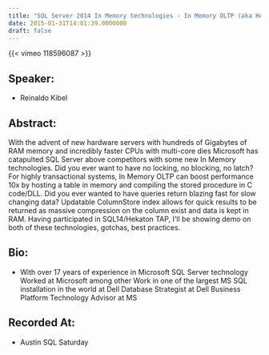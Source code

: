 ```yaml
---
title: "SQL Server 2014 In Memory technologies - In Memory OLTP (aka Hekaton) & ColumnStore"
date: 2015-01-31T14:01:39.0000000
draft: false
---
```


{{< vimeo 118596087 >}}

## Speaker:

 - Reinaldo Kibel

## Abstract:

<p>With the advent of new hardware servers with hundreds of Gigabytes of RAM memory and incredibly faster CPUs with multi-core dies Microsoft has catapulted SQL Server above competitors with some new In Memory technologies. Did you ever want to have no locking, no blocking, no latch? For highly transactional systems, In Memory OLTP can boost performance 10x by hosting a table in memory and compiling the stored procedure in C code/DLL. Did you ever wanted to have queries return blazing fast for slow changing data? Updatable ColumnStore index allows for quick results to be returned as massive compression on the column exist and data is kept in RAM. Having participated in SQL14/Hekaton TAP, I'll be showing demo on both of these technologies, gotchas, best practices.
</p>

## Bio:

 - <p>With over 17 years of experience in Microsoft SQL Server technology Worked at Microsoft among other Work in one of the largest MS SQL installation in the world at Dell Database Strategist at Dell Business Platform Technology Advisor at MS</p>

## Recorded At:

 - Austin SQL Saturday


